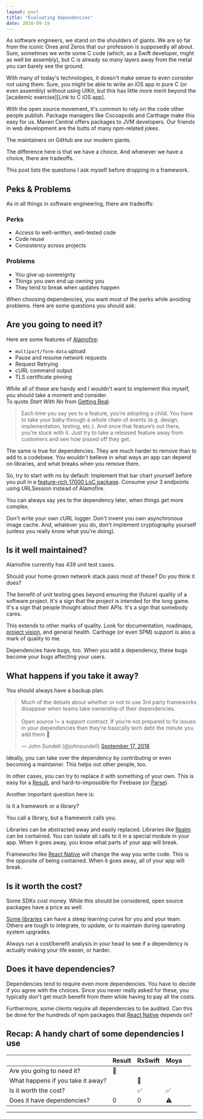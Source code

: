 ```yaml
---
layout: post
title: "Evaluating Dependencies"
date: 2018-09-19
---
```


As software engineers, we stand on the shoulders of giants. We are so far from
the iconic Ones and Zeros that our profession is supposedly all about. Sure,
sometimes we write some C code (which, as a Swift developer, might as well be
assembly), but C is already so many layers away from the metal you can barely
see the ground.

With many of today's technologies, it doesn't make sense to even consider not
using them. Sure, you might be able to write an iOS app in pure C (or even
assembly) without using UIKit, but this has little more merit beyond the
[academic exercise][Link to C iOS app].

With the open source movement, it's common to rely on the code other people
publish. Package managers like Cocoapods and Carthage make this easy for us.
Maven Central offers <x> packages to JVM developers.
Our friends in web development are the butts of many npm-related jokes.

The maintainers on GitHub are our modern giants.

The difference here is that we have a choice. And whenever we have a choice,
there are tradeoffs. <Insert Kent Beck here>

This post lists the questions I ask myself before dropping in a framework.

## Peks & Problems

As in all things in software engineering, there are tradeoffs:

### Perks

* Access to well-written, well-tested code
* Code reuse
* Consistency across projects

### Problems

* You give up sovereignty
* Things you own end up owning you
* They tend to break when updates happen

When choosing dependencies, you want most of the perks while avoiding problems.
Here are some questions you should ask:

## Are you going to need it?

Here are some features of [Alamofire][]:
* `multipart/form-data` upload
* Pause and resume network requests
* Request Retrying
* cURL command output
* TLS certificate pinning

While all of these are handy and I wouldn't want to implement this myself,
you should take a moment and consider. <br>
To quote *Start With No* from [Getting Real][]:
> Each time you say yes to a feature, you’re adopting a child.
> You have to take your baby through a whole chain of events
> (e.g. design, implementation, testing, etc.).
> And once that feature’s out there, you’re stuck with it.
> Just try to take a released feature away from customers and
> see how pissed off they get.

The same is true for dependencies.
They are much harder to remove than to add to a codebase.
You wouldn't believe in what ways an app can depend on libraries,
and what breaks when you remove them.

So, try to start with no by default:
Implement that bar chart yourself before you pull in a 
[feature-rich 17000 LoC package][Charts].
Consume your 3 endpoints using URLSession instead of Alamofire.

You can always say yes to the dependency later, when things get more complex.

Don't write your own cURL logger.
Don't invent you own asynchronous image cache.
And, whatever you do, don't implement cryptography yourself
(unless you really know what you're doing).

## Is it well maintained?

Alamofire currently has 439 unit test cases.

Should your home grown network stack pass most of these? Do you think it does?

The benefit of unit testing goes beyond ensuring the (future) quality of a
software project.
It's a sign that the project is intended for the long game.
It's a sign that people thought about their APIs. 
It's a sign that somebody cares.

This extends to other marks of quality.
Look for documentation, roadmaps, [project vision][Moya Vision], 
and general health.
Carthage (or even SPM) support is also a mark of quality to me.

Dependencies have bugs, too.
When you add a dependency, these bugs become your bugs affecting your users.

## What happens if you take it away?

You should always have a backup plan.

<blockquote class="twitter-tweet" data-lang="en">
<p lang="en" dir="ltr">Much of the debate about whether or not to use 3rd party 
frameworks disappear when teams take ownership of their dependencies.<br><br>
Open source != a support contract. If you’re not prepared to fix issues in your 
dependencies then they’re basically tech debt the minute you add them 🙂</p>
&mdash; John Sundell (@johnsundell)
<a href="https://twitter.com/johnsundell/status/1041669114882940928?ref_src=twsrc%5Etfw">
September 17, 2018</a></blockquote>
<script async src="https://platform.twitter.com/widgets.js" charset="utf-8"></script>

Ideally, you can take over the dependency by contributing or even becoming a
maintainer. This helps out other people, too.

In other cases, you can try to replace it with something of your own.
This is easy for a [Result][Result Pod], and hard-to-impossible for
Firebase (or [Parse][Parse Shutdown]).

Another important question here is:

Is it a framework or a library?

You call a library, but a framework calls you.

Libraries can be abstracted away and easily replaced.
Libraries like [Realm][] can be contained.
You can isolate all calls to it in a special module in your app.
When it goes away, you know what parts of your app will break.

Frameworks like [React Native][] will change the way you write code. 
This is the opposite of being contained.
When it goes away, all of your app will break.

## Is it worth the cost?

Some SDKs cost money.
While this should be considered, open source packages have a price as well:

[Some libraries][RxSwift] can have a steep learning curve for you and your team.
Others are tough to integrate, to update, or to maintain during 
operating system upgrades.

Always run a cost/benefit analysis in your head to see if a dependency is
actually making your life easier, or harder.

## Does it have dependencies?

Dependencies tend to require even more dependencies.
You have to decide if you agree with the choices.
Since you never really asked for these, you typically
don't get much benefit from them while having to pay all the costs.

Furthermore, some clients require all dependencies to be audited.
Can this be done for the hundreds of npm packages that [React Native][]
depends on?

## Recap: A handy chart of some dependencies I use

|                                   | Result | RxSwift | Moya |   |
|-----------------------------------|--------|---------|------|---|
| Are you going to need it?         |    🚫  |         |      |   |
| What happens if you take it away? |        |      🚫 |      |   |
| Is it worth the cost?             |        |      ✅ |    ✅ |   |
| Does it have dependencies?        |     0  |      0  |    ⚠️ |   |

---

[Alamofire]: https://github.com/Alamofire/Alamofire/blob/master/README.md#features
[Getting Real]: https://basecamp.com/books/Getting%20Real.pdf
[Charts]: https://github.com/danielgindi/Charts
[Parse Shutdown]: https://duckduckgo.com/?q=parse+shutdown
[Moya Vision]: https://github.com/Moya/Moya/blob/master/Vision.md
[Result Pod]: https://github.com/antitypical/Result
[RxSwift]: https://github.com/ReactiveX/RxSwift/blob/master/Documentation/GettingStarted.md#getting-started
[Realm]: https://github.com/realm/realm-cocoa
[React Native]: https://facebook.github.io/react-native/
